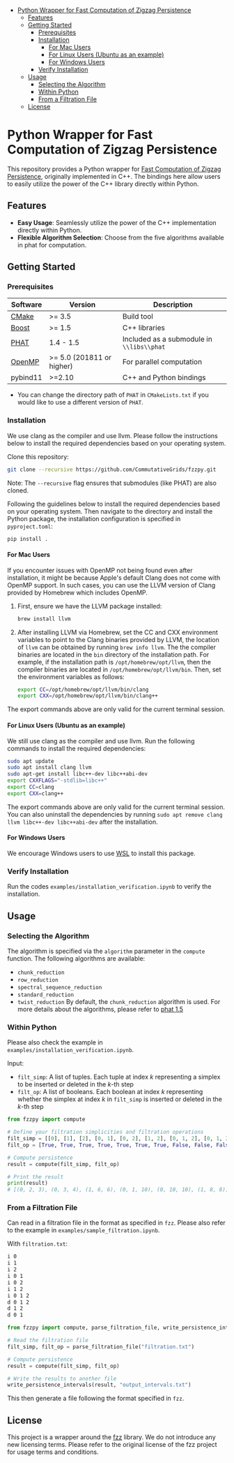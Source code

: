 - [Python Wrapper for Fast Computation of Zigzag Persistence](#python-wrapper-for-fast-computation-of-zigzag-persistence)
  - [Features](#features)
  - [Getting Started](#getting-started)
    - [Prerequisites](#prerequisites)
    - [Installation](#installation)
      - [For Mac Users](#for-mac-users)
      - [For Linux Users (Ubuntu as an example)](#for-linux-users-ubuntu-as-an-example)
      - [For Windows Users](#for-windows-users)
    - [Verify Installation](#verify-installation)
  - [Usage](#usage)
    - [Selecting the Algorithm](#selecting-the-algorithm)
    - [Within Python](#within-python)
    - [From a Filtration File](#from-a-filtration-file)
  - [License](#license)

# Python Wrapper for Fast Computation of Zigzag Persistence

This repository provides a Python wrapper for [Fast Computation of Zigzag Persistence](https://github.com/taohou01/fzz), originally implemented in C++. The bindings here allow users to easily utilize the power of the C++ library directly within Python.

## Features
* **Easy Usage**:  Seamlessly utilize the power of the C++ implementation directly within Python.
* **Flexible Algorithm Selection**: Choose from the five algorithms available in phat for computation.

## Getting Started

### Prerequisites

| Software | Version | Description |
|----------|---------|-------------|
| [CMake](https://cmake.org/) | >= 3.5 | Build tool |
| [Boost](https://www.boost.org/) | >= 1.5 | C++ libraries |
| [PHAT](https://bitbucket.org/phat-code/phat/src/master/) | 1.4 - 1.5 | Included as a submodule in `\\libs\\phat` |
| [OpenMP](https://www.openmp.org/) | >= 5.0 (201811 or higher) | For parallel computation |
| pybind11 | >=2.10 | C++ and Python bindings |

* You can change the directory path of `PHAT` in `CMakeLists.txt` if you would like to use a different version of `PHAT`.

### Installation

We use clang as the compiler and use llvm. Please follow the instructions below to install the required dependencies based on your operating system.

Clone this repository:

```bash
git clone --recursive https://github.com/CommutativeGrids/fzzpy.git
```

Note: The `--recursive` flag ensures that submodules (like PHAT) are also cloned.

Following the guidelines below to install the required dependencies based on your operating system.
Then navigate to the directory and install the Python package, the installation configuration is specified in `pyproject.toml`:

```bash 
pip install .
```

#### For Mac Users

If you encounter issues with OpenMP not being found even after installation, it might be because Apple's default Clang does not come with OpenMP support. In such cases, you can use the LLVM version of Clang provided by Homebrew which includes OpenMP.

1. First, ensure we have the LLVM package installed:
   ```bash
   brew install llvm
   ```
2. After installing LLVM via Homebrew, set the CC and CXX environment variables to point to the Clang binaries provided by LLVM, the location of `llvm` can be obtained by running `brew info llvm`. The the compiler binaries are located in the `bin` directory of the installation path. For example, if the installation path is `/opt/homebrew/opt/llvm`, then the compiler binaries are located in `/opt/homebrew/opt/llvm/bin`. Then, set the environment variables as follows:
   ```bash
   export CC=/opt/homebrew/opt/llvm/bin/clang
   export CXX=/opt/homebrew/opt/llvm/bin/clang++
   ```
The export commands above are only valid for the current terminal session.

#### For Linux Users (Ubuntu as an example)

We still use clang as the compiler and use llvm. Run the following commands to install the required dependencies:

```bash
sudo apt update
sudo apt install clang llvm
sudo apt-get install libc++-dev libc++abi-dev
export CXXFLAGS="-stdlib=libc++"
export CC=clang
export CXX=clang++
```
The export commands above are only valid for the current terminal session. 
You can also uninstall the dependencies by running `sudo apt remove clang llvm libc++-dev libc++abi-dev` after the installation.

#### For Windows Users
We encourage Windows users to use [WSL](https://docs.microsoft.com/en-us/windows/wsl/install-win10) to install this package.

### Verify Installation

Run the codes `examples/installation_verification.ipynb` to verify the installation.

## Usage

### Selecting the Algorithm

The algorithm is specified via the `algorithm` parameter in the `compute` function. The following algorithms are available:
* `chunk_reduction`
* `row_reduction`
* `spectral_sequence_reduction`
* `standard_reduction`
* `twist_reduction`
By default, the `chunk_reduction` algorithm is used.
For more details about the algorithms, please refer to [phat 1.5](https://bitbucket.org/phat-code/phat/src/v1.5/)

### Within Python

Please also check the example in `examples/installation_verification.ipynb`.

Input:
- `filt_simp`: A list of tuples. Each tuple at index $k$ representing a simplex to be inserted or deleted in the $k$-th step
- `filt_op`: A list of booleans. Each boolean at index $k$ representing whether the simplex at index $k$ in `filt_simp` is inserted or deleted in the $k$-th step

```python
from fzzpy import compute

# Define your filtration simplicities and filtration operations
filt_simp = [[0], [1], [2], [0, 1], [0, 2], [1, 2], [0, 1, 2], [0, 1, 2], [1, 2], [0, 1]]
filt_op = [True, True, True, True, True, True, True, False, False, False]

# Compute persistence
result = compute(filt_simp, filt_op)

# Print the result
print(result)
# [(0, 2, 3), (0, 3, 4), (1, 6, 6), (0, 1, 10), (0, 10, 10), (1, 8, 8)]
```

### From a Filtration File

Can read in a filtration file in the format as specified in `fzz`. Please also refer to the example in `examples/sample_filtration.ipynb`.

With `filtration.txt`:
```txt
i 0
i 1
i 2
i 0 1
i 0 2
i 1 2
i 0 1 2
d 0 1 2
d 1 2
d 0 1
```

```python
from fzzpy import compute, parse_filtration_file, write_persistence_intervals

# Read the filtration file
filt_simp, filt_op = parse_filtration_file("filtration.txt")

# Compute persistence
result = compute(filt_simp, filt_op)

# Write the results to another file
write_persistence_intervals(result, "output_intervals.txt")
```
This then generate a file following the format specified in `fzz`.



## License

This project is a wrapper around the [fzz](https://github.com/taohou01/fzz) library. We do not introduce any new licensing terms. Please refer to the original license of the fzz project for usage terms and conditions.